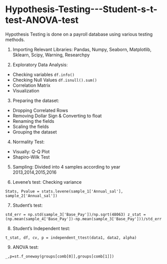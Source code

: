 # Hypothesis-Testing---Student-s-t-test-ANOVA-test
Hypothesis Testing is done on a payroll database using various testing methods.

1.	Importing Relevant Libraries:
Pandas,	Numpy,	Seaborn,
Matplotlib,	Sklearn, Scipy,
Warning,	Researchpy	

2.	Exploratory Data Analysis:
-	Checking variables
   `df.info()`
-	Checking Null Values
`df.isnull().sum()`
-	Correlation Matrix
-	Visualization

3.	Preparing  the dataset:
-	Dropping Correlated Rows
-	Removing Dollar Sign & Converting to float
-	Renaming the fields
-	Scaling the fields
-	Grouping the dataset

4.	Normality Test:
-	Visually: Q-Q Plot
-	Shapiro-Wilk Test
   
5.	Sampling:
Divided into 4 samples according to year 2013,2014,2015,2016
 
6.	Levene’s test:
Checking variance

`Stats, Pvalue = stats.levene(sample_1['Annual_sal'], sample_2['Annual_sal'])`

7.	Student’s test:

`std_err = np.std(sample_3['Base_Pay'])/np.sqrt(48063)
z_stat = (np.mean(sample_4['Base_Pay'])-np.mean(sample_3['Base_Pay']))/std_err` 

8.	Student’s Independent test:

`t_stat, df, cv, p = independent_ttest(data1, data2, alpha)`

9.	ANOVA test:

`_,p=st.f_oneway(groups[comb[0]],groups[comb[1]])`
